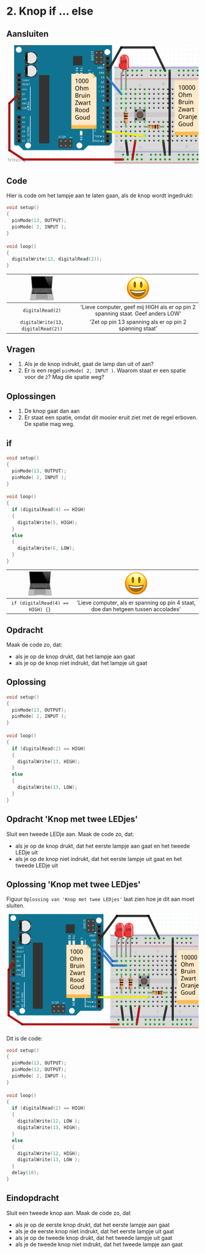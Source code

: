# 2. Knop if ... else


## Aansluiten

![Stroomschema](2_knop_if_else.png)

## Code

Hier is code om het lampje aan te laten gaan,
als de knop wordt ingedrukt:

```c++
void setup() 
{
  pinMode(13, OUTPUT);
  pinMode( 2, INPUT );
}

void loop()
{
  digitalWrite(13, digitalRead(2));
}
```

![Computer](EmojiComputer.png) | ![Smiley](EmojiSmiley.png)
:-------------:|:----------------------------------------: 
`digitalRead(2)`|'Lieve computer, geef mij HIGH als er op pin 2 spanning staat. Geef anders LOW'
`digitalWrite(13, digitalRead(2))`|'Zet op pin 13 spanning als er op pin 2 spanning staat'

## Vragen

 * 1. Als je de knop indrukt, gaat de lamp dan uit of aan?
 * 2. Er is een regel `pinMode( 2, INPUT )`. Waarom staat er een spatie voor de `2`? Mag die spatie weg?

## Oplossingen

 * 1. De knop gaat dan aan
 * 2. Er staat een spatie, omdat dit mooier eruit ziet met de regel erboven. De spatie mag weg. 

## if


```c++
void setup() 
{
  pinMode(13, OUTPUT);
  pinMode( 2, INPUT );
}

void loop()
{
  if (digitalRead(4) == HIGH)
  {
    digitalWrite(5, HIGH);
  }
  else
  {
    digitalWrite(6, LOW);
  }
}
```

![Computer](EmojiComputer.png) | ![Smiley](EmojiSmiley.png)
:-------------:|:----------------------------------------: 
`if (digitalRead(4) == HIGH) {}`|'Lieve computer, als er spanning op pin 4 staat, doe dan hetgeen tussen accolades'

## Opdracht

Maak de code zo, dat:

 * als je op de knop drukt, dat het lampje aan gaat 
 * als je op de knop niet indrukt, dat het lampje uit gaat

## Oplossing

```c++
void setup() 
{
  pinMode(13, OUTPUT);
  pinMode( 2, INPUT );
}

void loop()
{
  if (digitalRead(2) == HIGH)
  {
    digitalWrite(13, HIGH);
  }
  else
  {
    digitalWrite(13, LOW);
  }
}
```

## Opdracht 'Knop met twee LEDjes'

Sluit een tweede LEDje aan. Maak de code zo, dat:

 * als je op de knop drukt, dat het eerste lampje aan gaat en het tweede LEDje uit 
 * als je op de knop niet indrukt, dat het eerste lampje uit gaat en het tweede LEDje uit

## Oplossing 'Knop met twee LEDjes'

Figuur `Oplossing van 'Knop met twee LEDjes'` laat zien hoe je dit aan moet sluiten.

![Oplossing van 'Knop met twee LEDjes'](2_knop_if_else_2.png)

Dit is de code:

```c++
void setup() 
{
  pinMode(13, OUTPUT);
  pinMode(12, OUTPUT);
  pinMode( 2, INPUT );
}

void loop()
{
  if (digitalRead(2) == HIGH)
  {
    digitalWrite(12, LOW );
    digitalWrite(13, HIGH);
  }
  else
  {
    digitalWrite(12, HIGH);
    digitalWrite(13, LOW );
  }
  delay(10);
}
```

## Eindopdracht

Sluit een tweede knop aan. Maak de code zo, dat

 * als je op de eerste knop drukt, dat het eerste lampje aan gaat
 * als je de eerste knop niet indrukt, dat het eerste lampje uit gaat
 * als je op de tweede knop drukt, dat het tweede lampje uit gaat
 * als je de tweede knop niet indrukt, dat het tweede lampje aan gaat


